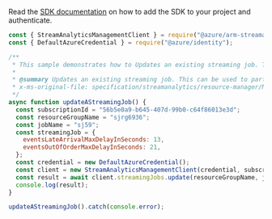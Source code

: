 Read the [SDK documentation](https://github.com/Azure/azure-sdk-for-js/blob/%40azure%2Farm-streamanalytics_4.0.1/sdk/streamanalytics/arm-streamanalytics/README.md) on how to add the SDK to your project and authenticate.

```javascript
const { StreamAnalyticsManagementClient } = require("@azure/arm-streamanalytics");
const { DefaultAzureCredential } = require("@azure/identity");

/**
 * This sample demonstrates how to Updates an existing streaming job. This can be used to partially update (ie. update one or two properties) a streaming job without affecting the rest the job definition.
 *
 * @summary Updates an existing streaming job. This can be used to partially update (ie. update one or two properties) a streaming job without affecting the rest the job definition.
 * x-ms-original-file: specification/streamanalytics/resource-manager/Microsoft.StreamAnalytics/stable/2020-03-01/examples/StreamingJob_Update.json
 */
async function updateAStreamingJob() {
  const subscriptionId = "56b5e0a9-b645-407d-99b0-c64f86013e3d";
  const resourceGroupName = "sjrg6936";
  const jobName = "sj59";
  const streamingJob = {
    eventsLateArrivalMaxDelayInSeconds: 13,
    eventsOutOfOrderMaxDelayInSeconds: 21,
  };
  const credential = new DefaultAzureCredential();
  const client = new StreamAnalyticsManagementClient(credential, subscriptionId);
  const result = await client.streamingJobs.update(resourceGroupName, jobName, streamingJob);
  console.log(result);
}

updateAStreamingJob().catch(console.error);
```

